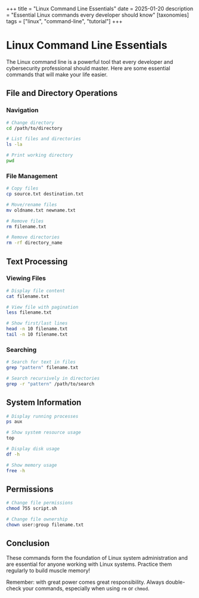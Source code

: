 +++
title = "Linux Command Line Essentials"
date = 2025-01-20
description = "Essential Linux commands every developer should know"
[taxonomies]
tags = ["linux", "command-line", "tutorial"]
+++

# Linux Command Line Essentials

The Linux command line is a powerful tool that every developer and cybersecurity professional should master. Here are some essential commands that will make your life easier.

## File and Directory Operations

### Navigation
```bash
# Change directory
cd /path/to/directory

# List files and directories
ls -la

# Print working directory
pwd
```

### File Management
```bash
# Copy files
cp source.txt destination.txt

# Move/rename files
mv oldname.txt newname.txt

# Remove files
rm filename.txt

# Remove directories
rm -rf directory_name
```

## Text Processing

### Viewing Files
```bash
# Display file content
cat filename.txt

# View file with pagination
less filename.txt

# Show first/last lines
head -n 10 filename.txt
tail -n 10 filename.txt
```

### Searching
```bash
# Search for text in files
grep "pattern" filename.txt

# Search recursively in directories
grep -r "pattern" /path/to/search
```

## System Information

```bash
# Display running processes
ps aux

# Show system resource usage
top

# Display disk usage
df -h

# Show memory usage
free -h
```

## Permissions

```bash
# Change file permissions
chmod 755 script.sh

# Change file ownership
chown user:group filename.txt
```

## Conclusion

These commands form the foundation of Linux system administration and are essential for anyone working with Linux systems. Practice them regularly to build muscle memory!

Remember: with great power comes great responsibility. Always double-check your commands, especially when using `rm` or `chmod`.
